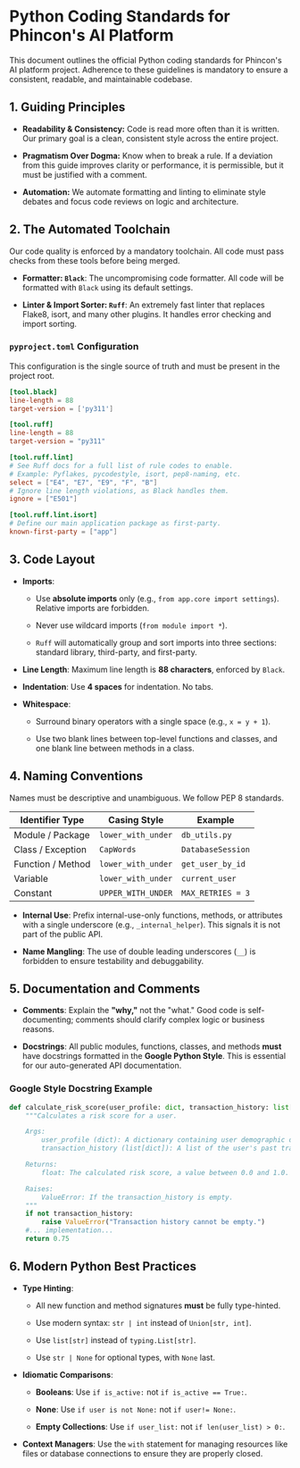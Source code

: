 # Python Coding Standards for Phincon's AI Platform

This document outlines the official Python coding standards for Phincon's AI platform project. Adherence to these guidelines is mandatory to ensure a consistent, readable, and maintainable codebase.

## 1. Guiding Principles

-   **Readability & Consistency:** Code is read more often than it is written. Our primary goal is a clean, consistent style across the entire project.
    
-   **Pragmatism Over Dogma:** Know when to break a rule. If a deviation from this guide improves clarity or performance, it is permissible, but it must be justified with a comment.
    
-   **Automation:** We automate formatting and linting to eliminate style debates and focus code reviews on logic and architecture.
    

## 2. The Automated Toolchain

Our code quality is enforced by a mandatory toolchain. All code must pass checks from these tools before being merged.

-   **Formatter: `Black`**: The uncompromising code formatter. All code will be formatted with `Black` using its default settings.
    
-   **Linter & Import Sorter: `Ruff`**: An extremely fast linter that replaces Flake8, isort, and many other plugins. It handles error checking and import sorting.
    

### `pyproject.toml` Configuration

This configuration is the single source of truth and must be present in the project root.

~~~Toml
[tool.black]
line-length = 88
target-version = ['py311']

[tool.ruff]
line-length = 88
target-version = "py311"

[tool.ruff.lint]
# See Ruff docs for a full list of rule codes to enable.
# Example: Pyflakes, pycodestyle, isort, pep8-naming, etc.
select = ["E4", "E7", "E9", "F", "B"]
# Ignore line length violations, as Black handles them.
ignore = ["E501"]

[tool.ruff.lint.isort]
# Define our main application package as first-party.
known-first-party = ["app"]
~~~

## 3. Code Layout

-   **Imports**:
    
    -   Use **absolute imports** only (e.g., `from app.core import settings`). Relative imports are forbidden.
        
    -   Never use wildcard imports (`from module import *`).
        
    -   `Ruff` will automatically group and sort imports into three sections: standard library, third-party, and first-party.
        
-   **Line Length**: Maximum line length is **88 characters**, enforced by `Black`.
    
-   **Indentation**: Use **4 spaces** for indentation. No tabs.
    
-   **Whitespace**:
    
    -   Surround binary operators with a single space (e.g., `x = y + 1`).
        
    -   Use two blank lines between top-level functions and classes, and one blank line between methods in a class.
        

## 4. Naming Conventions

Names must be descriptive and unambiguous. We follow PEP 8 standards.

| Identifier Type | Casing Style | Example |
| ----------- | ----------- | ----------- |
| Module / Package | `lower_with_under` | `db_utils.py` |
| Class / Exception | `CapWords` | `DatabaseSession` |
| Function / Method | `lower_with_under` | `get_user_by_id` |
| Variable | `lower_with_under` | `current_user` |
| Constant | `UPPER_WITH_UNDER` | `MAX_RETRIES = 3` |

-   **Internal Use**: Prefix internal-use-only functions, methods, or attributes with a single underscore (e.g., `_internal_helper`). This signals it is not part of the public API.
    
-   **Name Mangling**: The use of double leading underscores (`__`) is forbidden to ensure testability and debuggability.
    

## 5. Documentation and Comments

-   **Comments**: Explain the **"why,"** not the "what." Good code is self-documenting; comments should clarify complex logic or business reasons.
    
-   **Docstrings**: All public modules, functions, classes, and methods **must** have docstrings formatted in the **Google Python Style**. This is essential for our auto-generated API documentation.
    

### Google Style Docstring Example

~~~Python
def calculate_risk_score(user_profile: dict, transaction_history: list[dict]) -> float:
    """Calculates a risk score for a user.

    Args:
        user_profile (dict): A dictionary containing user demographic data.
        transaction_history (list[dict]): A list of the user's past transactions.

    Returns:
        float: The calculated risk score, a value between 0.0 and 1.0.

    Raises:
        ValueError: If the transaction_history is empty.
    """
    if not transaction_history:
        raise ValueError("Transaction history cannot be empty.")
    #... implementation...
    return 0.75
~~~

## 6. Modern Python Best Practices

-   **Type Hinting**:
    
    -   All new function and method signatures **must** be fully type-hinted.
        
    -   Use modern syntax: `str | int` instead of `Union[str, int]`.
        
    -   Use `list[str]` instead of `typing.List[str]`.
        
    -   Use `str | None` for optional types, with `None` last.
        
-   **Idiomatic Comparisons**:
    
    -   **Booleans**: Use `if is_active:` not `if is_active == True:`.
        
    -   **None**: Use `if user is not None:` not `if user!= None:`.
        
    -   **Empty Collections**: Use `if user_list:` not `if len(user_list) > 0:`.
        
-   **Context Managers**: Use the `with` statement for managing resources like files or database connections to ensure they are properly closed.
